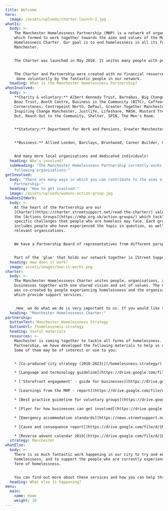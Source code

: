 ```yaml
---
title: Welcome
hero:
  image: /assets/uploads/charter-launch-2.jpg
whatIs:
  body: >-
    The Manchester Homelessness Partnership (MHP) is a network of organisations
    which formed to work together towards the aims and values of the Manchester
    Homelessness Charter. Our goal is to end homelessness in all its forms in
    Manchester.


    The Charter was launched in May 2016. It unites many people with personal experience of homelessness with organisations from different sectors, to co-produce solutions together. Over 100 people who have personal insight into homelessness have been involved in the Partnership so far, many of whom co-wrote the Charter.


    The Charter and Partnership were created with no financial resource. Most of our work is
     done voluntarily by the fantastic people in our network.
  heading: What is the Manchester Homelessness Partnership?
whosInvolved:
  body: >-
    **Charity & voluntary:** Albert Kennedy Trust, Barnabus, Big Change MCR,
    Boaz Trust, Booth Centre, Business in the Community (BITC), Coffee4Craig,
    Cornerstones, Centrepoint North, DePaul, Greater Together Manchester,
    Inspiring Change Manchester, Justlife, Lifeshare, MASH, Mustard Tree, On the
    Out, Reach Out to the Community, Shelter, SPIN, The Men's Room.


    **Statutory:** Department for Work and Pensions, Greater Manchester Combined Authority, Greater Manchester Police, Manchester City Council (MCC), MCC Rough Sleeper Team, MCC Work and Skills team, NHS, Riverside Housing, Urban Village Medical Practice, Universities... 


    **Business:** Allied London, Barclays, Bruntwood, Career Builder, CityCo., The Cooperative, Enterprise Holdings, Federation House, Laing O'Rourke, Lendlease, Lloyds Banking Group, McLaren Construction, Minute Works, Network Rail, Octopus Ink, pro-manchester, Space Zero, Specsavers, Tuner&Townsend, Uber, Vallance Dental Centre...


    And many more local organisations and dedicated individuals!
  heading: Who's involved?
  subHeading: "The Manchester Homelessness Partnership currently works with the
    following organisations:"
getInvolved:
  body: "There are many ways in which you can contribute to the aims of the
    Partnership:"
  heading: "How to get involved:"
  image: /assets/uploads/womens-action-group.jpg
howDoesItWork:
  body: >-
    At the heart of the Partnership are our
    [Charter](https://charter.streetsupport.net/read-the-charter/) values and
    the [Actions Groups](https://mhp.org.uk/action-groups/) which tackle
    specific challenges that people who are homeless may face. Each group
    includes people who have experienced the topic in question, as well as other
    relevant organisations. 


    We have a Partnership Board of representatives from different perspectives of our city which meets to use its collective influence to remove systemic blockages. We also have a Driving Group which maintains momentum, supports the action groups, and protects the values of the Charter.


    Part of the 'glue' that holds our network together is [Street Support Network](https://streetsupport.net). They provide facilitation, connect people, and communicate between the Partnership and out to others through the website & App. We are also linked into the Greater Manchester Homelessness Action Network.
  heading: How does it work?
  image: assets/images/how-it-works.png
charter:
  body: >-
    The Manchester Homelessness Charter unites people, organisations, and
    businesses together with one shared vision and set of values. The Charter
    was co-created by people experiencing homelessness and the organisations
    which provide support services.


    _How_ we do what we do is very important to us. If you would like to be part of the Manchester Homelessness Partnership, please read the Charter and commit to working in line with our values.
  heading: "Manchester Homelessness Charter:"
partnership:
  buttonText: Manchester Homelessness Strategy
  buttonUrl: /homelessness-strategy
  heading: Useful materials
  resources: >-
    Manchester is coming together to tackle all forms of homelessness. As a
    Partnership, we have developed the following materials to help us do this.
    Some of them may be of interest or use to you:


    * [Co-produced city strategy (2018-2023)](/homelessness-strategy/)

    * [Language and terminology guideline](https://drive.google.com/file/d/1TQstUhsjFTopKJ4-2RZLYT8YY4py9EUj/view?usp=sharing)

    * ['Storefront engagement' - guide for businesses](https://drive.google.com/file/d/1313AQfdIfErrS4yw19ovjINoFUl9otG6/view)

    * [Learnings from the MHP - report](https://drive.google.com/file/d/1ULsfTOathk8onEKa84lfKZn-2yQm_MCF/view?usp=sharing)

    * [Best practice guideline for voluntary groups](https://drive.google.com/file/d/1eFjixAg4bSPa-Fq5BJ0u8cFg2I7Uoidl/view?usp=sharing) 

    * [Flyer for how businesses can get involved](https://drive.google.com/file/d/1Vo1PANC191X08k0WARgbfnuFiYPQkeCa/view)

    * [Emergency accommodation standards](https://news.streetsupport.net/2019/09/02/safety-respect-support/)

    * [Cause and consequence report](https://drive.google.com/file/d/1Mbbcx0z3WcGPo-RTjAbJx05eVwIrw4rB/view?usp=sharing)

    * [Reverse advent calendar 2019](https://drive.google.com/file/d/1LAIts-YJsNAj76i3A-0MjSoP3MjI0xpe/view)
  strategy: Manchester
whatElse:
  body: >-
    There is so much fantastic work happening in our city to try and end
    homelessness, and to support the people who are currently experiencing a
    form of homelessness. 


    You can find out more about these services and how you can help through: [Street Support Network](http://streetsupport.net).
  heading: What else is happening?
menu:
  main:
    name: Home
    weight: 10
---
```

